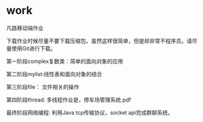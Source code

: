 # work
凡路移动端作业

下载作业时候尽量不要下载压缩包，虽然这样很简单，但是却非常不程序员。请尽量使用Git进行下载。

第一阶段complex复数类：简单的面向对象的应用

第二阶段mylist:线性表和面向对象的结合

第三阶段file： 文件相关的操作

第四阶段thread: 多线程作业是，停车场管理系统.pdf

最终阶段网络编程: 利用Java tcp传输协议，socket api完成群聊系统。